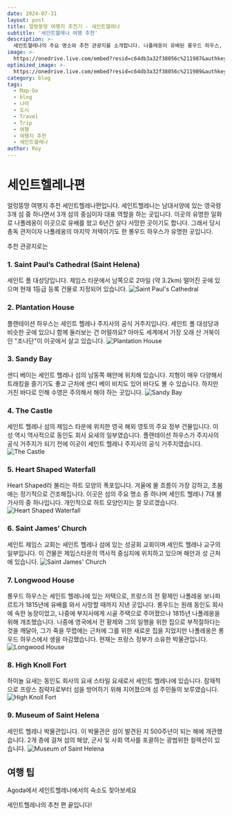 ```yaml
---
date: 2024-07-31
layout: post
title: 얼렁뚱땅 여행지 추천기 - 세인트헬레나
subtitle: '세인트헬레나 여행 추천'
description: >-
  세인트헬레나의 주요 명소와 추천 관광지를 소개합니다. 나폴레옹이 유배된 롱우드 하우스, 세인트 폴 대성당, 플랜테이션 하우스, 샌디 베이 등 다양한 관광지를 알아보세요.
image: >-
  https://onedrive.live.com/embed?resid=c64db3a32f38056c%211987&authkey=%21AM4ITB5xyJvWbrI&width=370&height=193
optimized_image: >-
  https://onedrive.live.com/embed?resid=c64db3a32f38056c%211989&authkey=%21ABTOK3KDxr8hzP8&width=370&height=190
category: blog
tags:
  - Map-Go
  - blog
  - 나라
  - 도시
  - Travel
  - Trip
  - 여행
  - 여행지 추천
  - 세인트헬레나
author: Roy
---
```

# 세인트헬레나편
얼렁뚱땅 여행지 추천 세인트헬레나편입니다. 세인트헬레나는 남대서양에 있는 영국령 3개 섬 중 하나면서 3개 섬의 중심이자 대표 역할을 하는 곳입니다.
이곳의 유명한 일화로 나폴레옹이 이곳으로 유배를 왔고 6년간 살다 사망한 곳이기도 합니다.
그래서 당시 총독 관저이자 나폴레옹의 마지막 저택이기도 한 롱우드 하우스가 유명한 곳입니다.

추천 관광지로는

### 1. Saint Paul’s Cathedral (Saint Helena)
세인트 폴 대성당입니다.
제임스 타운에서 남쪽으로 2마일 (약 3.2km) 떨어진 곳에 있으며 현재 1등급 등록 건물로 지정되어 있습니다.
![ Saint Paul's Cathedral](https://upload.wikimedia.org/wikipedia/commons/thumb/f/fc/Exterior_of_Saint_Paul%27s_Cathedral_in_Saint_Helena.jpg/1200px-Exterior_of_Saint_Paul%27s_Cathedral_in_Saint_Helena.jpg?20200606184546 " Saint Paul's Cathedral")

### 2. Plantation House
플랜테이션 하우스는 세인트 헬레나 주지사의 공식 거주지입니다.
세인트 폴 대성당과 비슷한 곳에 있으니 함께 둘러보는 건 어떨까요?
아마도 세계에서 가장 오래 산 거북이인 "조나단"이 이곳에서 살고 있습니다.
![Plantation House](https://upload.wikimedia.org/wikipedia/commons/thumb/e/e9/Plantation_House._c1985._Official_residence_of_the_Governor_of_St.Helena._Peter_Neaum._-_panoramio.jpg/1200px-Plantation_House._c1985._Official_residence_of_the_Governor_of_St.Helena._Peter_Neaum._-_panoramio.jpg?20170602103152 "Plantation House")

### 3. Sandy Bay
샌디 베이는 세인트 헬레나 섬의 남동쪽 해안에 위치해 있습니다.
지형이 매우 다양해서 트래킹을 즐기기도 좋고 근처에 샌디 베이 비치도 있어 바다도 볼 수 있습니다.
하지만 거친 바다로 인해 수영은 주의해서 해야 하는 곳입니다.
![Sandy Bay](https://upload.wikimedia.org/wikipedia/commons/thumb/6/6e/View_of_Sandy_Bay_Saint_Helena.jpg/375px-View_of_Sandy_Bay_Saint_Helena.jpg "Sandy Bay")

### 4. The Castle
세인트 헬레나 섬의 제임스 타운에 위치한 영국 해외 영토의 주요 정부 건물입니다.
이 성 역시 역사적으로 동인도 회사 요새의 일부였습니다.
플랜테이션 하우스가 주지사의 공식 거주지가 되기 전에 이곳이 세인트 헬레나 주지사의 공식 거주지였습니다.
![The Castle](https://upload.wikimedia.org/wikipedia/commons/thumb/e/ee/Entrance_to_the_Castle_government_complex_in_Jamestown.jpg/330px-Entrance_to_the_Castle_government_complex_in_Jamestown.jpg "The Castle")

### 5. Heart Shaped Waterfall
Heart Shaped라 불리는 하트 모양의 폭포입니다.
겨울에 물 흐름이 가장 강하고, 초봄에는 정기적으로 건조해집니다.
이곳은 섬의 주요 명소 중 하나며 세인트 헬레나 7대 불가사의 중 하나입니다.
개인적으로 하트 모양인지는 잘 모르겠습니다.
![Heart Shaped Waterfall](https://upload.wikimedia.org/wikipedia/commons/5/58/Heart-ShapedWaterfall_StHelena.jpg "Von David Stanley from Nanaimo, Canada - Heart-Shaped Waterfall, CC BY 2.0, https://commons.wikimedia.org/w/index.php?curid=52410839")

### 6. Saint James’ Church
세인트 제임스 교회는 세인트 헬레나 섬에 있는 성공회 교회이며 세인트 헬레나 교구의 일부입니다.
이 건물은 제임스타운의 역사적 중심지에 위치하고 있으며 해안과 성 근처에 있습니다.
![Saint James' Church](https://upload.wikimedia.org/wikipedia/commons/thumb/c/ce/Church059_Anglican-St_James%27_Church_Jamestown.jpg/330px-Church059_Anglican-St_James%27_Church_Jamestown.jpg "Saint James' Church")

### 7. Longwood House
롱우드 하우스는 세인트 헬레나에 있는 저택으로, 프랑스의 전 황제인 나폴레옹 보나파르트가 1815년에 유배를 와서 사망할 때까지 지낸 곳입니다.
롱우드는 원래 동인도 회사에 속한 농장이었고, 나중에 부지사에게 시골 주택으로 주어졌으나 1815년 나폴레옹을 위해 개조했습니다.
나중에 영국에서 전 황제와 그의 일행을 위한 집으로 부적절하다는 것을 깨달아, 그가 죽을 무렵에는 근처에 그를 위한 새로운 집을 지었지만 나폴레옹은 롱우드 하우스에서 생을 마감했습니다.
현재는 프랑스 정부가 소유한 박물관입니다.
![Longwood House](https://upload.wikimedia.org/wikipedia/commons/thumb/8/88/Longwood_House_le_12_janvier_2008.jpg/1920px-Longwood_House_le_12_janvier_2008.jpg "By Michel Dancoisne-Martineau - Michel Dancoisne-Martineau, CC0, https://commons.wikimedia.org/w/index.php?curid=14670284")

### 8. High Knoll Fort
하이놀 요새는 동인도 회사의 요새 스타일 요새로서 세인트 헬레나에 있습니다.
잠재적으로 프랑스 침략자로부터 섬을 방어하기 위해 지어졌으며 섬 주민들의 보루였습니다.
![High Knoll Fort](https://upload.wikimedia.org/wikipedia/commons/7/79/High_Knoll_Fort_Gate_%2816438343441%29.jpg "By David Stanley from Nanaimo, Canada - High Knoll Fort Gate, CC BY 2.0, https://commons.wikimedia.org/w/index.php?curid=44162670")

### 9. Museum of Saint Helena
세인트 헬레나 박물관입니다.
이 박물관은 섬이 발견된 지 500주년이 되는 해에 개관했습니다.
2개 층에 걸쳐 섬의 해양, 군사 및 사회 역사를 포괄하는 광범위한 컬렉션이 있습니다.
![Museum of Saint Helena](https://upload.wikimedia.org/wikipedia/commons/thumb/9/9e/Jacob%27s_Ladder_in_Jamestown_just_behind_the_Saint_Helena_Museum.jpg/330px-Jacob%27s_Ladder_in_Jamestown_just_behind_the_Saint_Helena_Museum.jpg "Museum of Saint Helena")


## 여행 팁

<!-- Agoda --> 
<div id="adgshp-398309560"></div>
<script type="text/javascript" src="//cdn0.agoda.net/images/sherpa/js/init-dynamic_v8.min.js"></script><script type="text/javascript">
var stg = new Object(); stg.crt="1872417725493";stg.version="1.05"; stg.id=stg.name="adgshp-398309560"; stg.Width="300px"; stg.Height="300px";stg.RefKey="g0LmqvnXuLJNT+sclG2TsQ==";stg.AutoScrollSpeed=3000;stg.AutoScrollToggle=true;stg.SearchboxShow=false;stg.DiscountedOnly=false;stg.Layout="squaredynamic"; stg.Language="ko-kr";stg.ApiKey="722ac243-58e2-4015-8346-aecd38d38365";stg.Cid="1929455";  stg.City="15967";stg.Currency="KRW";stg.OverideConf=false; new AgdDynamic('adgshp-398309560').initialize(stg);
</script>

Agoda에서 세인트헬레나에서의 숙소도 찾아보세요

세인트헬레나의 추천 편 끝입니다!

<!-- 댓글 기능 -->
<script src="https://utteranc.es/client.js"
        repo="royder425/royder425.github.io"
        issue-term="pathname"
        theme="github-light"
        crossorigin="anonymous"
        async>
</script>
